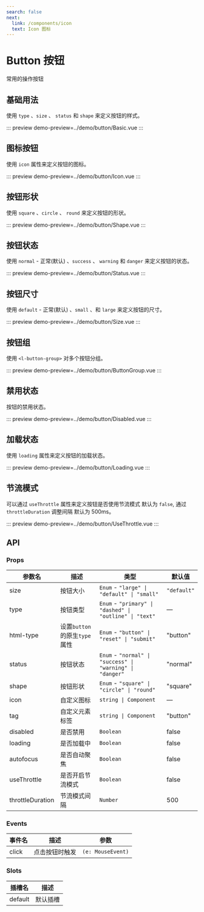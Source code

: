 ```yaml
---
search: false
next:
  link: /components/icon
  text: Icon 图标
---
```


# Button 按钮

常用的操作按钮

## 基础用法

使用 `type` 、`size` 、 `status` 和 `shape` 来定义按钮的样式。

::: preview
demo-preview=../demo/button/Basic.vue
:::

## 图标按钮

使用 `icon` 属性来定义按钮的图标。

::: preview
demo-preview=../demo/button/Icon.vue
:::

## 按钮形状

使用 `square` 、`circle` 、 `round` 来定义按钮的形状。

::: preview
demo-preview=../demo/button/Shape.vue
:::

## 按钮状态

使用 `normal` - 正常(默认) 、`success` 、 `warning` 和 `danger` 来定义按钮的状态。

::: preview
demo-preview=../demo/button/Status.vue
:::

## 按钮尺寸

使用 `default` - 正常(默认) 、`small` 、和 `large` 来定义按钮的尺寸。

::: preview
demo-preview=../demo/button/Size.vue
:::

## 按钮组

使用 `<l-button-group>` 对多个按钮分组。

::: preview
demo-preview=../demo/button/ButtonGroup.vue
:::

## 禁用状态

按钮的禁用状态。

::: preview
demo-preview=../demo/button/Disabled.vue
:::

## 加载状态

使用 `loading` 属性来定义按钮的加载状态。

::: preview
demo-preview=../demo/button/Loading.vue
:::

## 节流模式

可以通过 `useThrottle` 属性来定义按钮是否使用节流模式 默认为 `false`, 通过 `throttleDuration` 调整间隔 默认为 500ms。

::: preview
demo-preview=../demo/button/UseThrottle.vue
:::

## API

### Props

| 参数名           | 描述                         | 类型                                                      | 默认值      |
| ---------------- | ---------------------------- | --------------------------------------------------------- | ----------- |
| size             | 按钮大小                     | `Enum` - `"large" \| "default" \| "small"`                | `"default"` |
| type             | 按钮类型                     | `Enum` - `"primary" \| "dashed" \| "outline" \| "text"`   | —           |
| html-type        | 设置`button`的原生`type`属性 | `Enum` - `"button" \| "reset" \| "submit"`                | "button"    |
| status           | 按钮状态                     | `Enum` - `"normal" \| "success" \| "warning" \| "danger"` | "normal"    |
| shape            | 按钮形状                     | `Enum` - `"square" \| "circle" \| "round"`                | "square"    |
| icon             | 自定义图标                   | `string \| Component`                                     | —           |
| tag              | 自定义元素标签               | `string \| Component`                                     | "button"    |
| disabled         | 是否禁用                     | `Boolean`                                                 | false       |
| loading          | 是否加载中                   | `Boolean`                                                 | false       |
| autofocus        | 是否自动聚焦                 | `Boolean`                                                 | false       |
| useThrottle      | 是否开启节流模式             | `Boolean`                                                 | false       |
| throttleDuration | 节流模式间隔                 | `Number`                                                  | 500         |

### Events

| 事件名 | 描述           | 参数              |
| ------ | -------------- | ----------------- |
| click  | 点击按钮时触发 | `(e: MouseEvent)` |

### Slots

| 插槽名  | 描述     |
| ------- | -------- |
| default | 默认插槽 |

